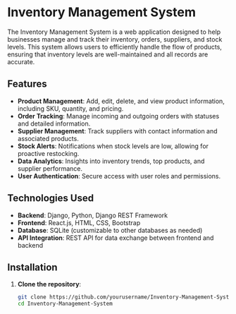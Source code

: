 # Inventory Management System

The Inventory Management System is a web application designed to help businesses manage and track their inventory, orders, suppliers, and stock levels. This system allows users to efficiently handle the flow of products, ensuring that inventory levels are well-maintained and all records are accurate.

## Features
- **Product Management**: Add, edit, delete, and view product information, including SKU, quantity, and pricing.
- **Order Tracking**: Manage incoming and outgoing orders with statuses and detailed information.
- **Supplier Management**: Track suppliers with contact information and associated products.
- **Stock Alerts**: Notifications when stock levels are low, allowing for proactive restocking.
- **Data Analytics**: Insights into inventory trends, top products, and supplier performance.
- **User Authentication**: Secure access with user roles and permissions.

## Technologies Used
- **Backend**: Django, Python, Django REST Framework
- **Frontend**: React.js, HTML, CSS, Bootstrap
- **Database**: SQLite (customizable to other databases as needed)
- **API Integration**: REST API for data exchange between frontend and backend

## Installation

1. **Clone the repository**:
   ```bash
   git clone https://github.com/yourusername/Inventory-Management-System.git
   cd Inventory-Management-System
